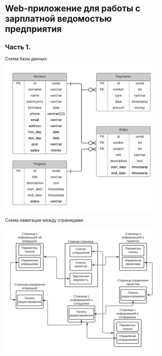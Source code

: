 # Web-приложение для работы с зарплатной ведомостью предприятия
## Часть 1. 

Схема базы данных:

![ER-diagram](db/ER.png)

Схема навигации между страницами:

![Navigation](Navigation.png)
